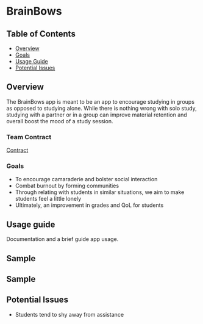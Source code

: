 # BrainBows

## Table of Contents

* [Overview](#overview)
* [Goals](#goals)
* [Usage Guide](#usage-guide)
* [Potential Issues](#potential-issues)


## Overview

The BrainBows app is meant to be an app to encourage studying in groups as opposed to studying alone. While there is nothing wrong with solo study, studying with a partner or in a group can improve material retention and overall boost the mood of a study session.

### Team Contract

[Contract](https://docs.google.com/document/d/1UTXUBMOhgexRM0GUk0DjcuveB0k8kVmOhDpdFOcIGlo/edit)

### Goals

* To encourage camaraderie and bolster social interaction
* Combat burnout by forming communities
* Through relating with students in similar situations, we aim to make students feel a little lonely
* Ultimately, an improvement in grades and QoL for students

## Usage guide

Documentation and a brief guide app usage.

## Sample 

## Sample

## Potential Issues

* Students tend to shy away from assistance
